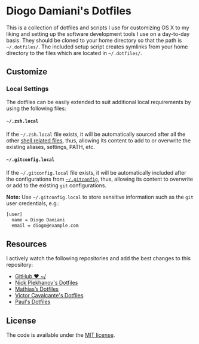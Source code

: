 # Diogo Damiani's Dotfiles 

This is a collection of dotfiles and scripts I use for customizing OS X to my liking and setting up the software development tools I use on a day-to-day basis. They should be cloned to your home directory so that the path is `~/.dotfiles/`. The included setup script creates symlinks from your home directory to the files which are located in `~/.dotfiles/`.

## Customize

### Local Settings

The dotfiles can be easily extended to suit additional local
requirements by using the following files:

#### `~/.zsh.local`

If the `~/.zsh.local` file exists, it will be automatically sourced
after all the other [shell related files](shell), thus, allowing its
content to add to or overwrite the existing aliases, settings, PATH,
etc.

#### `~/.gitconfig.local`

If the `~/.gitconfig.local` file exists, it will be automatically
included after the configurations from [`~/.gitconfig`](git/gitconfig), thus, allowing
its content to overwrite or add to the existing `git` configurations.

**Note:** Use `~/.gitconfig.local` to store sensitive information such
as the `git` user credentials, e.g.:

```sh
[user]
  name = Diogo Damiani
  email = diogo@example.com
```

## Resources

I actively watch the following repositories and add the best changes to this repository:

- [GitHub ❤ ~/](http://dotfiles.github.com/)
- [Nick Plekhanov's Dotfiles](https://github.com/nicksp/dotfiles)
- [Mathias’s Dotfiles](https://github.com/mathiasbynens/dotfiles)
- [Victor Cavalcante's Dotfiles](https://github.com/vcavalcante/dotfiles)
- [Paul's Dotfiles](https://github.com/paulirish/dotfiles)

## License

The code is available under the [MIT license](LICENSE).